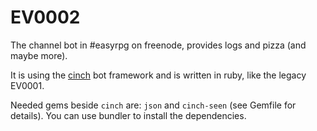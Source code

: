 EV0002
======

The channel bot in #easyrpg on freenode, provides logs and pizza (and maybe more).

It is using the [cinch](https://github.com/cinchrb/cinch) bot framework and is
written in ruby, like the legacy EV0001.

Needed gems beside `cinch` are: `json` and `cinch-seen` (see Gemfile for details).
You can use bundler to install the dependencies.
